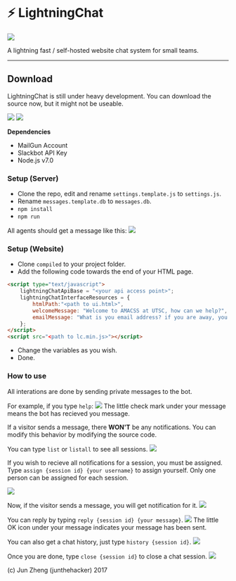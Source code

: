 # ⚡ LightningChat

![](https://travis-ci.org/junthehacker/LightningChat.svg?branch=master)

A lightning fast / self-hosted website chat system for small teams.

-----------------------------------
## Download
LightningChat is still under heavy development. You can download the source now, but it might not be useable.

![](http://i.imgur.com/eqqLyXr.png)
![](http://i.imgur.com/X1KxQoB.png)

**Dependencies**
* MailGun Account
* Slackbot API Key
* Node.js v7.0

### Setup (Server)
* Clone the repo, edit and rename `settings.template.js` to `settings.js`.
* Rename `messages.template.db` to `messages.db`.
* `npm install`
* `npm run`

All agents should get a message like this:
![](https://i.imgur.com/BB0fCED.png)

### Setup (Website)
* Clone `compiled` to your project folder.
* Add the following code towards the end of your HTML page.
```html
<script type="text/javascript">
    lightningChatApiBase = "<your api access point>";
    lightningChatInterfaceResources = {
        htmlPath:"<path to ui.html>",
        welcomeMessage: "Welcome to AMACSS at UTSC, how can we help?",
        emailMessage: "What is you email address? if you are away, you will recieve an email notification when we reply."
    };
</script>
<script src="<path to lc.min.js>"></script>
```
* Change the variables as you wish.
* Done.


### How to use

All interations are done by sending private messages to the bot.

For example, if you type `help`:
![](http://i.imgur.com/9kFs4Th.png)
The little check mark under your message means the bot has recieved you message.


If a visitor sends a message, there **WON'T** be any notifications. You can modify this behavior by modifying the source code.

You can type `list` or `listall` to see all sessions.
![](http://i.imgur.com/29PCZEM.png)

If you wish to recieve all notifications for a session, you must be assigned. Type `assign {session id} {your username}` to assign yourself. Only one person can be assigned for each session.

![](http://i.imgur.com/YKYXCOA.png)

Now, if the visitor sends a message, you will get notification for it.
![](http://i.imgur.com/NWpvhj6.png)

You can reply by typing `reply {session id} {your message}`.
![](http://i.imgur.com/0nbWDCx.png)
The little OK icon under your message indicates your message has been sent.

You can also get a chat history, just type `history {session id}`.
![](http://i.imgur.com/qijWCUd.png)

Once you are done, type `close {session id}` to close a chat session.
![](http://i.imgur.com/R8iCpVe.png)

(c) Jun Zheng (junthehacker) 2017
